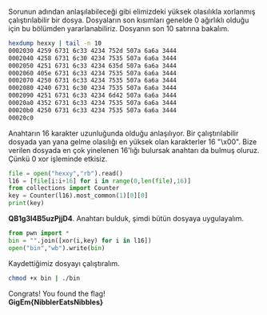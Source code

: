 Sorunun adından anlaşılabileceği gibi elimizdeki yüksek olasılıkla xorlanmış çalıştırılabilir bir dosya. Dosyaların son kısımları genelde 0 ağırlıklı olduğu için bu bölümden yararlanabiliriz. Dosyanın son 10 satırına bakalım.

```bash
hexdump hexxy | tail -n 10
0002030 4259 6731 6c33 4234 752d 507a 6a6a 3444
0002040 4258 6731 6c30 4234 7535 507a 6a6a 3444
0002050 4251 6731 6c33 4234 635d 507a 6a6a 3444
0002060 405e 6731 6c33 4234 7535 507a 6a6a 3444
0002070 4250 6731 6c33 4234 7535 507a 6a6a 3444
0002080 4240 6731 6c30 4234 7535 507a 6a6a 3444
0002090 4251 6731 6c33 4234 6d42 507a 6a6a 3444
00020a0 4352 6731 6c33 4234 7535 507a 6a6a 3444
00020b0 4250 6731 6c33 4234 7535 507a 6a6a 3444
00020c0
```
Anahtarın 16 karakter uzunluğunda olduğu anlaşılıyor. Bir çalıştırılabilir dosyada yan yana gelme olasılığı en yüksek olan karakterler 16 "\x00". Bize verilen dosyada en çok yinelenen 16'lığı bulursak anahtarı da bulmuş oluruz. Çünkü 0 xor işleminde etkisiz.

```python
file = open("hexxy","rb").read()
l16 = [file[i:i+16] for i in range(0,len(file),16)]
from collections import Counter
key = Counter(l16).most_common(1)[0][0]
print(key)
```

**QB1g3l4B5uzPjjD4**. Anahtarı bulduk, şimdi bütün dosyaya uygulayalım.

```python
from pwn import *
bin = "".join([xor(i,key) for i in l16])
open("bin","wb").write(bin)
```
Kaydettiğimiz dosyayı çalıştıralım.

```bash
chmod +x bin | ./bin
```
Congrats! You found the flag!</br>
**GigEm{NibblerEatsNibbles}**



